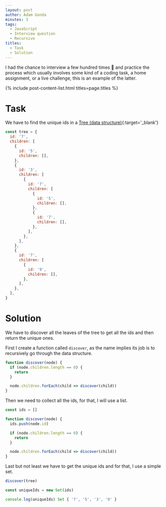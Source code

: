 ```yaml
---
layout: post
author: Adam Gonda
minutes: 3
tags:
  - JavaScript
  - Interview question
  - Recursive
titles:
  - Task
  - Solution
---
```


I had the chance to interview a few hundred times 🤠 and practice the process which usually involves some kind of a coding task, a home assignment, or a live challenge, this is an example of the latter.

{% include post-content-list.html titles=page.titles %}

# Task

We have to find the unique ids in a [Tree (data structure)](https://en.wikipedia.org/wiki/Tree_(data_structure)){:target='_blank'}

```js
const tree = {
  id: '7',
  children: [
    {
      id: '5',
      children: [],
    },
    {
      id: '3',
      children: [
        {
          id: '7',
          children: [
            {
              id: '5',
              children: [],
            },
            {
              id: '7',
              children: [],
            },
          ],
        },
      ],
    },
    {
      id: '7',
      children: [
        {
          id: '9',
          children: [],
        },
      ],
    },
  ],
}
```

# Solution

We have to discover all the leaves of the tree to get all the ids and then return the unique ones.

First I create a function called `discover`, as the name implies its job is to recursively go through the data structure.

```js
function discover(node) {
  if (node.children.length == 0) {
    return
  }

  node.children.forEach(child => discover(child))
}
```

Then we need to collect all the ids, for that, I will use a list.

```js
const ids = []

function discover(node) {
  ids.push(node.id)

  if (node.children.length == 0) {
    return
  }

  node.children.forEach(child => discover(child))
}
```

Last but not least we have to get the unique ids and for that, I use a simple set.

```js
discover(tree)

const uniqueIds = new Set(ids)

console.log(uniqueIds) Set { '7', '5', '3', '9' }
```
